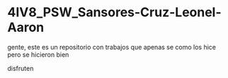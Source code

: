 # 4IV8_PSW_Sansores-Cruz-Leonel-Aaron
gente, este es un repositorio con trabajos que apenas se como los hice pero se hicieron bien



disfruten
